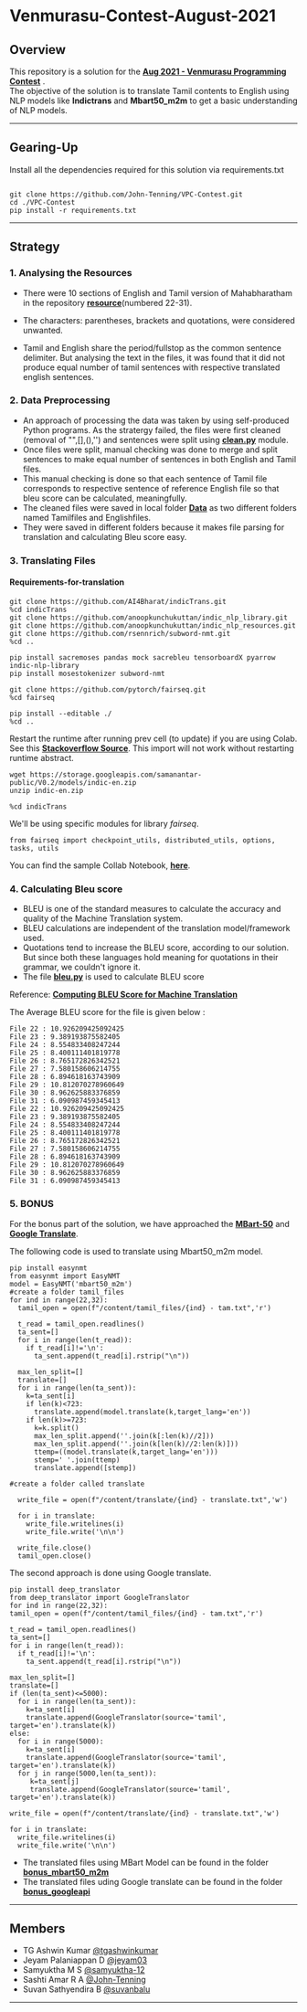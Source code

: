 # Venmurasu-Contest-August-2021

## Overview

This repository is a solution for the [**Aug 2021 - Venmurasu Programming Contest**](https://github.com/venmurasu-programming-team/Aug2021-contest) .  
The objective of the solution is to translate Tamil contents to English using NLP models like **Indictrans** and **Mbart50_m2m** to get a basic understanding of NLP models.  

___
## Gearing-Up
Install all the dependencies required for this solution via requirements.txt
```

git clone https://github.com/John-Tenning/VPC-Contest.git
cd ./VPC-Contest
pip install -r requirements.txt

```

___

## Strategy

### 1. Analysing the Resources

* There were 10 sections of English and Tamil version of Mahabharatham in the repository [**resource**](https://github.com/John-Tenning/VPC-Contest/tree/main/resources)(numbered 22-31).

* The characters: parentheses, brackets and quotations, were considered unwanted.

* Tamil and English share the period/fullstop as the common sentence delimiter. But analysing the text in the files, it was found that it did not produce equal number of tamil sentences with respective translated english sentences.


### 2. Data Preprocessing

*  An approach of processing the data was taken by using self-produced Python programs. As the stratergy failed, the files were first cleaned (removal of "",[],(),'') and sentences were split using [**clean.py**](https://github.com/John-Tenning/VPC-Contest/blob/main/clean.py) module.  
* Once files were split, manual checking was done to merge and split sentences to make equal number of sentences in both English and Tamil files.  
* This manual checking is done so that each sentence of Tamil file corresponds to respective sentence of reference English file so that bleu score can be calculated, meaningfully. 
* The cleaned files were saved in local folder [**Data**](https://github.com/John-Tenning/VPC-Contest/tree/main/Data) as two different folders named Tamilfiles and Englishfiles.  
* They were saved in different folders because it makes file parsing for translation and calculating Bleu score easy.  

### 3. Translating Files

#### Requirements-for-translation

```
git clone https://github.com/AI4Bharat/indicTrans.git
%cd indicTrans
git clone https://github.com/anoopkunchukuttan/indic_nlp_library.git
git clone https://github.com/anoopkunchukuttan/indic_nlp_resources.git
git clone https://github.com/rsennrich/subword-nmt.git
%cd ..

pip install sacremoses pandas mock sacrebleu tensorboardX pyarrow indic-nlp-library
pip install mosestokenizer subword-nmt

git clone https://github.com/pytorch/fairseq.git
%cd fairseq

pip install --editable ./
%cd ..
```

Restart the runtime after running prev cell (to update) if you are using Colab. See this [**Stackoverflow Source**](https://stackoverflow.com/questions/57838013/modulenotfounderror-after-successful-pip-install-in-google-colaboratory).
This import will not work without restarting runtime abstract.

```
wget https://storage.googleapis.com/samanantar-public/V0.2/models/indic-en.zip
unzip indic-en.zip

%cd indicTrans
```

We'll be using specific modules for library *fairseq*.

```
from fairseq import checkpoint_utils, distributed_utils, options, tasks, utils
```

You can find the sample Collab Notebook, [**here**](https://colab.research.google.com/drive/1UByeetC68GibBxZq_wxVu4JxqVmdWvzY?usp=sharing).

### 4. Calculating Bleu score

* BLEU is one of the standard measures to calculate the accuracy and quality of the Machine Translation system. 
* BLEU calculations are independent of the translation model/framework used.
* Quotations tend to increase the BLEU score, according to our solution. But since both these languages hold meaning for quotations in their grammar, we couldn't ignore it.
* The file [**bleu.py**](https://github.com/John-Tenning/VPC-Contest/blob/main/bleu.py) is used to calculate BLEU score

Reference: [**Computing BLEU Score for Machine Translation**](https://blog.machinetranslation.io/compute-bleu-score/)

The Average BLEU score for the file is given below :
```
File 22 : 10.926209425092425
File 23 : 9.389193875582405
File 24 : 8.554833408247244
File 25 : 8.400111401819778
File 26 : 8.765172826342521
File 27 : 7.580158606214755
File 28 : 6.894618163743909
File 29 : 10.812070278960649
File 30 : 8.962625883376859
File 31 : 6.090987459345413
File 22 : 10.926209425092425
File 23 : 9.389193875582405
File 24 : 8.554833408247244
File 25 : 8.400111401819778
File 26 : 8.765172826342521
File 27 : 7.580158606214755
File 28 : 6.894618163743909
File 29 : 10.812070278960649
File 30 : 8.962625883376859
File 31 : 6.090987459345413
```

### 5. BONUS

For the bonus part of the solution, we have approached the [**MBart-50**](https://huggingface.co/transformers/v3.5.1/model_doc/mbart.html) and [**Google Translate**](https://py-googletrans.readthedocs.io/en/latest/).

The following code is used to translate using Mbart50_m2m model.

```
pip install easynmt
from easynmt import EasyNMT
model = EasyNMT('mbart50_m2m')
#create a folder tamil_files
for ind in range(22,32):
  tamil_open = open(f"/content/tamil_files/{ind} - tam.txt",'r')

  t_read = tamil_open.readlines()
  ta_sent=[]
  for i in range(len(t_read)):
    if t_read[i]!='\n':
      ta_sent.append(t_read[i].rstrip("\n"))
      
  max_len_split=[]
  translate=[]
  for i in range(len(ta_sent)):
    k=ta_sent[i]
    if len(k)<723:
      translate.append(model.translate(k,target_lang='en'))
    if len(k)>=723:
      k=k.split()
      max_len_split.append(''.join(k[:len(k)//2]))
      max_len_split.append(''.join(k[len(k)//2:len(k)]))
      ttemp=((model.translate(k,target_lang='en')))
      stemp=' '.join(ttemp)
      translate.append([stemp])

#create a folder called translate

  write_file = open(f"/content/translate/{ind} - translate.txt",'w')

  for i in translate:
    write_file.writelines(i)
    write_file.write('\n\n')

  write_file.close()
  tamil_open.close()
  ```
  The second approach is done using Google translate.
  
  ```
  pip install deep_translator
  from deep_translator import GoogleTranslator
  for ind in range(22,32):
  tamil_open = open(f"/content/tamil_files/{ind} - tam.txt",'r')

  t_read = tamil_open.readlines()
  ta_sent=[]
  for i in range(len(t_read)):
    if t_read[i]!='\n':
      ta_sent.append(t_read[i].rstrip("\n"))
      
  max_len_split=[]
  translate=[]
  if (len(ta_sent)<=5000):
    for i in range(len(ta_sent)):
      k=ta_sent[i]
      translate.append(GoogleTranslator(source='tamil', target='en').translate(k))
  else:
    for i in range(5000):
      k=ta_sent[i]
      translate.append(GoogleTranslator(source='tamil', target='en').translate(k))
    for j in range(5000,len(ta_sent)):
       k=ta_sent[j]
       translate.append(GoogleTranslator(source='tamil', target='en').translate(k))

  write_file = open(f"/content/translate/{ind} - translate.txt",'w')

  for i in translate:
    write_file.writelines(i)
    write_file.write('\n\n')
```
* The translated files using MBart Model can be found in the folder [**bonus_mbart50_m2m**](https://github.com/John-Tenning/VPC-Contest/tree/main/bonus_mbart50_m2m)
* The translated files uding Google translate can be found in the folder [**bonus_googleapi**](https://github.com/John-Tenning/VPC-Contest/tree/main/bonus_googleapi)
___
## Members

* TG Ashwin Kumar       [@tgashwinkumar](https://github.com/tgashwinkumar)
* Jeyam Palaniappan D   [@jeyam03](https://github.com/jeyam03)
* Samyuktha M S         [@samyuktha-12](https://github.com/samyuktha-12)
* Sashti Amar R A       [@John-Tenning](https://github.com/John-Tenning)
* Suvan Sathyendira B    [@suvanbalu](https://github.com/suvanbalu)

___
